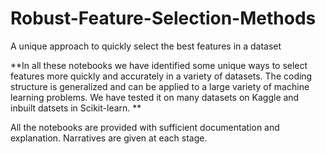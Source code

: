 # Robust-Feature-Selection-Methods
A unique approach to quickly select the best features in a dataset

**In all  these notebooks we have identified some unique ways to select features more quickly and accurately in a variety of datasets. The coding structure is generalized and can be applied to a large variety of machine learning problems. We have tested it on many datasets on Kaggle and inbuilt datsets in Scikit-learn. **

All the notebooks are provided with sufficient documentation and explanation. Narratives are given at each stage. 
